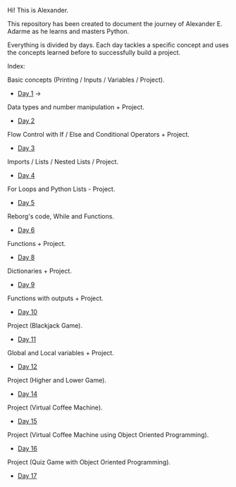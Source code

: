 Hi! This is Alexander.

This repository has been created to document the journey of Alexander E. Adarme as he learns and masters Python.

Everything is divided by days. Each day tackles a specific concept and uses the concepts learned before to successfully build a project.

Index:

Basic concepts (Printing / Inputs / Variables / Project).
- [Day 1](https://github.com/Lexeuz/100-days-of-code/tree/main/Day1) ->

Data types and number manipulation + Project.
- [Day 2](https://github.com/Lexeuz/100-days-of-code/tree/main/Day2)

Flow Control with If / Else and Conditional Operators + Project.
- [Day 3](https://github.com/Lexeuz/100-days-of-code/tree/main/Day3)

Imports / Lists / Nested Lists / Project.
- [Day 4](https://github.com/Lexeuz/100-days-of-code/tree/main/Day4)

For Loops and Python Lists - Project.
- [Day 5](https://github.com/Lexeuz/100-days-of-code/tree/main/Day5)

Reborg's code, While and Functions.
- [Day 6](https://github.com/Lexeuz/100-days-of-code/tree/main/Day6)

Functions + Project.
- [Day 8](https://github.com/Lexeuz/100-days-of-code/tree/main/Day8)

Dictionaries + Project.
- [Day 9](https://github.com/Lexeuz/100-days-of-code/tree/main/Day9)

Functions with outputs + Project.
- [Day 10](https://github.com/Lexeuz/100-days-of-code/tree/main/Day10)

Project (Blackjack Game).
- [Day 11](https://github.com/Lexeuz/100-days-of-code/tree/main/Day11)

Global and Local variables + Project.
- [Day 12](https://github.com/Lexeuz/100-days-of-code/tree/main/Day12)

Project (Higher and Lower Game).
- [Day 14](https://github.com/Lexeuz/100-days-of-code/tree/main/Day14)

Project (Virtual Coffee Machine).
- [Day 15](https://github.com/Lexeuz/100-days-of-code/tree/main/Day15)

Project (Virtual Coffee Machine using Object Oriented Programming).
- [Day 16](https://github.com/Lexeuz/100-days-of-code/tree/main/Day16)

Project (Quiz Game with Object Oriented Programming).
- [Day 17](https://github.com/Lexeuz/100-days-of-code/tree/main/Day17)
  
